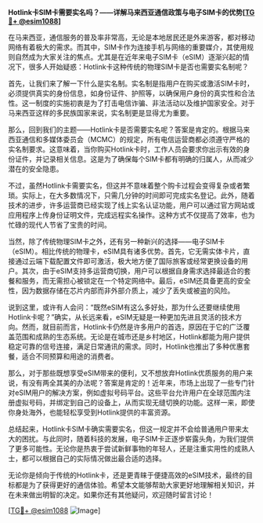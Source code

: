**Hotlink卡SIM卡需要实名吗？——详解马来西亚通信政策与电子SIM卡的优势[[TG💪+ @esim1088](https://t.me/s/esim1088)]**

在马来西亚，通信服务的普及率非常高，无论是本地居民还是外来游客，都对移动网络有着极大的需求。而其中，SIM卡作为连接手机与网络的重要媒介，其使用规则自然成为大家关注的焦点。尤其是在近年来电子SIM卡（eSIM）逐渐兴起的情况下，很多人开始疑惑：Hotlink卡这种传统的物理SIM卡是否也需要实名制呢？

首先，让我们来了解一下什么是实名制。实名制是指用户在购买或激活SIM卡时，必须提供真实的身份信息，如身份证件、护照等，以确保用户身份的真实性和合法性。这一制度的实施初衷是为了打击电信诈骗、非法活动以及维护国家安全。对于马来西亚这样的多民族国家来说，实名制更是显得尤为重要。

那么，回到我们的主题——Hotlink卡是否需要实名呢？答案是肯定的。根据马来西亚通信和多媒体委员会（MCMC）的规定，所有电信运营商都必须遵守严格的实名制要求。这意味着，当你购买Hotlink卡时，工作人员会要求你出示有效的身份证件，并记录相关信息。这是为了确保每个SIM卡都有明确的归属人，从而减少潜在的安全隐患。

不过，虽然Hotlink卡需要实名，但这并不意味着整个购卡过程会变得复杂或者繁琐。实际上，在大多数情况下，只需几分钟的时间即可完成实名登记。此外，随着技术的进步，许多运营商已经实现了线上实名认证功能，用户可以通过官方网站或应用程序上传身份证明文件，完成远程实名操作。这种方式不仅提高了效率，也为忙碌的现代人节省了宝贵的时间。

当然，除了传统物理SIM卡之外，还有另一种新兴的选择——电子SIM卡（eSIM）。相比传统的物理卡，eSIM具有诸多优势。首先，它无需实体卡片，直接通过云端下载配置文件即可激活，极大地方便了国际旅客或经常更换设备的用户。其次，由于eSIM支持多运营商切换，用户可以根据自身需求选择最适合的套餐和服务，而无需担心被锁定在一个特定网络中。最后，eSIM还具备更高的安全性，因为数据存储在芯片内部而非外部介质上，减少了丢失或被盗的风险。

说到这里，或许有人会问：“既然eSIM有这么多好处，那为什么还要继续使用Hotlink卡呢？”确实，从长远来看，eSIM无疑是一种更加先进且灵活的技术方向。然而，就目前而言，Hotlink卡仍然是许多用户的首选，原因在于它的广泛覆盖范围和成熟的生态系统。无论是在城市还是乡村地区，Hotlink都能为用户提供稳定可靠的信号连接，满足日常通讯的需求。同时，Hotlink也推出了多种优惠套餐，适合不同预算和用途的消费者。

那么，对于那些既想享受eSIM带来的便利，又不想放弃Hotlink优质服务的用户来说，有没有两全其美的办法呢？答案是肯定的！近年来，市场上出现了一些专门针对eSIM用户的解决方案，例如虚拟号码平台。这些平台允许用户在全球范围内注册虚拟号码，并绑定到自己的设备上，从而实现无缝切换的功能。这样一来，即使你身处海外，也能轻松享受到Hotlink提供的丰富资源。

总结起来，Hotlink卡SIM卡确实需要实名，但这一规定并不会给普通用户带来太大的困扰。与此同时，随着科技的发展，电子SIM卡正逐步崭露头角，为我们提供了更多可能性。无论你是热衷于尝试新鲜事物的年轻人，还是注重实用性的成熟人士，都可以根据自己的实际情况做出最合适的选择。

无论你是倾向于传统的Hotlink卡，还是更青睐于便捷高效的eSIM技术，最终的目标都是为了获得更好的通信体验。希望本文能够帮助大家更好地理解相关知识，并在未来做出明智的决定。如果你还有其他疑问，欢迎随时留言讨论！

[[TG💪+ @esim1088](https://t.me/s/esim1088) ![Image](https://i.postimg.cc/4NQfJmqS/Snipaste-2025-05-13-00-14-12.png)]